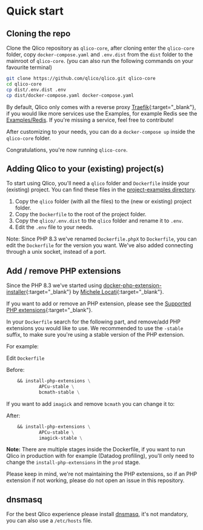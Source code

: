# Quick start

## Cloning the repo

Clone the Qlico repository as `qlico-core`, after cloning enter the `qlico-core`
folder, copy `docker-compose.yaml` and `.env.dist` from the `dist` folder to the
mainroot of `qlico-core`.
(you can also run the following commands on your favourite terminal)

```bash
git clone https://github.com/qlico/qlico.git qlico-core
cd qlico-core
cp dist/.env.dist .env
cp dist/docker-compose.yaml docker-compose.yaml
```

By default, Qlico only comes with a reverse proxy 
[Traefik](https://traefik.io/traefik/){:target="_blank"},
if you would like more services use the Examples, for example Redis see
the [Examples/Redis](examples/redis.md).
If you're missing a service, feel free to contribute!

After customizing to your needs, you can do a `docker-compose up` inside
the `qlico-core` folder.

Congratulations, you're now running `qlico-core`.

## Adding Qlico to your (existing) project(s)

To start using Qlico, you'll need a `qlico` folder and `Dockerfile` inside
your (existing) project. You can find these files in
the [project-examples directory](https://github.com/qlico/qlico/tree/main/project-examples).

1. Copy the `qlico` folder (with all the files) to the (new or existing) project folder.
2. Copy the `Dockerfile` to the root of the project folder.
3. Copy the `qlico/.env.dist` to the `qlico` folder and rename it to `.env`.
4. Edit the `.env` file to your needs.

Note: Since PHP 8.3 we've renamed `Dockerfile.phpX` to `Dockerfile`, you can
edit the `Dockerfile` for the version you want. 
We've also added connecting through a unix socket, instead of a port.

## Add / remove PHP extensions

Since the PHP 8.3 we've started using 
[docker-php-extension-installer](https://github.com/mlocati/docker-php-extension-installer/){:target="_blank"} 
by [Michele Locati](https://github.com/mlocati){:target="_blank"}.

If you want to add or remove an PHP extension, please see the 
[Supported PHP extensions](https://github.com/mlocati/docker-php-extension-installer/?tab=readme-ov-file#supported-php-extensions){:target="_blank"}.

In your `Dockerfile` search for the following part, and remove/add PHP
extensions you would like to use.
We recommended to use the `-stable` suffix, to make sure you're using a stable
version of the PHP extension.

For example:

Edit `Dockerfile`

Before:
```Dockerfile title="Dockerfile"
    && install-php-extensions \
            APCu-stable \
            bcmath-stable \
```
If you want to add `imagick` and remove `bcmath` you can change it to:

After:
```Dockerfile title="Dockerfile"
    && install-php-extensions \
            APCu-stable \
            imagick-stable \
```

**Note:** There are multiple stages inside the Dockerfile, if you want to run
Qlico in production with for example (Datadog profiling), you'll only need to
change the `install-php-extensions` in the `prod` stage.

Please keep in mind, we're not maintaining the PHP extensions, so if an PHP
extension if not working, please do not open an issue in this repository.


## dnsmasq

For the best Qlico experience please install [dnsmasq](dnsmasq.md), it's not
mandatory, you can also use a `/etc/hosts` file.
